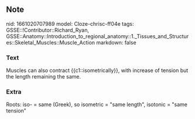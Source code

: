 ## Note
nid: 1661020707989
model: Cloze-chrisc-ff04e
tags: GSSE::!Contributor::Richard_Ryan, GSSE::Anatomy::Introduction_to_regional_anatomy::1._Tissues_and_Structures::Skeletal_Muscles::Muscle_Action
markdown: false

### Text
<div class="toggle">
  Muscles can also contract {{c1::isometrically}}, with increase of
  tension but the length remaining the same.
</div>

### Extra
Roots: iso- = same (Greek), so isometric = "same length", isotonic = "same tension"
